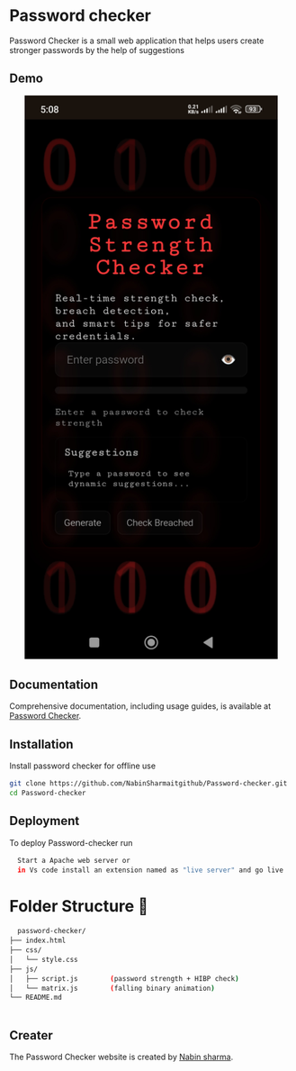 
# Password checker 

Password Checker is a small web application that helps users create stronger passwords by the help of suggestions 

## Demo

<p align="center">
<img src="https://raw.githubusercontent.com/NabinSharmaitgithub/Password-checker/refs/heads/main/Screenshot_2025-09-14-05-08-01-485_com.android.chrome.jpg" alt="" width="450px"/>
</p>

## Documentation

Comprehensive documentation, including usage guides, is available at [Password Checker](https://raw.githubusercontent.com/NabinSharmaitgithub/Password-checker/refs/heads/main/README.md).


## Installation

Install password checker for offline use

```bash
git clone https://github.com/NabinSharmaitgithub/Password-checker.git
cd Password-checker
```
    
## Deployment

To deploy Password-checker run

```bash
  Start a Apache web server or
  in Vs code install an extension named as "live server" and go live 
```

# Folder Structure :open_file_folder:


```bash
  password-checker/
├── index.html
├── css/
│   └── style.css
├── js/
│   ├── script.js        (password strength + HIBP check)
│   └── matrix.js        (falling binary animation)
└── README.md
 
```


## Creater
The Password Checker website is created by [Nabin sharma](https://github.com/NabinSharmaitgithub/).
